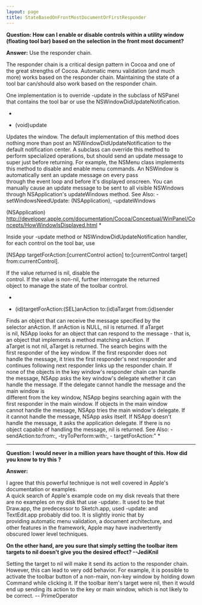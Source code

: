```yaml
---
layout: page
title: StateBasedOnFrontMostDocumentOrFirstResponder
---
```


**Question: How can I enable or disable controls within a utility window (floating tool bar) based on the selection in the front most document?** 

**Answer:** 
Use the responder chain.

The responder chain is a critical design pattern in Cocoa and one of  
the great strengths of Cocoa.  Automatic menu validation (and much  
more) works based on the responder chain.  Maintaining the state of a  
tool bar can/should also work based on the responder chain.

One implementation is to override -update in the subclass of NSPanel  
that contains the tool bar or use the NSWindowDidUpdateNotification.

*
- (void)update

Updates the window. The default implementation of this method does  
nothing more than post an NSWindowDidUpdateNotification to the  
default notification center. A subclass can override this method to  
perform specialized operations, but should send an update message to  
super just before returning. For example, the NSMenu class implements  
this method to disable and enable menu commands.
An NSWindow is automatically sent an update message on every pass  
through the event loop and before it's displayed onscreen. You can  
manually cause an update message to be sent to all visible NSWindows  
through NSApplication's updateWindows method.
See Also: -setWindowsNeedUpdate: (NSApplication), -updateWindows 
 
(NSApplication)  http://developer.apple.com/documentation/Cocoa/Conceptual/WinPanel/Concepts/HowWindowIsDisplayed.html
*


Inside your -update method or NSWindowDidUpdateNotification handler,  
for each control on the tool bar, use 
    
[NSApp targetForAction:[currentControl action] to:[currentControl target]  
   from:currentControl].  


If the value returned is nil, disable the  
control.  If the value is non-nil, further interrogate the returned  
object to manage the state of the toolbar control.


*
- (id)targetForAction:(SEL)anAction to:(id)aTarget from:(id)sender

Finds an object that can receive the message specified by the  
selector anAction. If anAction is NULL, nil is returned. If aTarget  
is nil, NSApp looks for an object that can respond to the message - 
that is, an object that implements a method matching anAction. If  
aTarget is not nil, aTarget is returned. The search begins with the  
first responder of the key window. If the first responder does not  
handle the message, it tries the first responder's next responder and  
continues following next responder links up the responder chain. If  
none of the objects in the key window's responder chain can handle  
the message, NSApp asks the key window's delegate whether it can  
handle the message.
If the delegate cannot handle the message and the main window is  
different from the key window, NSApp begins searching again with the  
first responder in the main window. If objects in the main window  
cannot handle the message, NSApp tries the main window's delegate. If  
it cannot handle the message, NSApp asks itself. If NSApp doesn't  
handle the message, it asks the application delegate. If there is no  
object capable of handling the message, nil is returned.
See Also: -sendAction:to:from:, -tryToPerform:with:, - targetForAction:"
*

----
**Question: I would never in a million years have thought  of this.  How did you know to try this ?**

**Answer:**

I agree that this powerful technique is not well covered in Apple's documentation or examples.  
A quick search of Apple's example code on my disk reveals that there  
are no examples on my disk that use -update:.  It used to be that  
Draw.app, the predecessor to Sketch.app, used -update: and  
TextEdit.app probably did too.  It is slightly ironic that by  
providing automatic menu validation, a document architecture, and  
other features in the framework, Apple may have inadvertently  
obscured lower level techniques. 

**On the other hand, are you sure that simply setting the toolbar item targets to nil doesn't give you the desired effect? --JediKnil**

Setting the target to nil will make it send its action to the responder chain. However, this can lead to very odd behavior. For example, it is possible to activate the toolbar button of a non-main, non-key window by holding down Command while clicking it. If the toolbar item's target were nil, then it would end up sending its action to the key or main window, which is not likely to be correct. -- PrimeOperator

